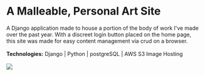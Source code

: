 # A Malleable, Personal Art Site
A Django application made to house a portion of the body of work I've made over the past year. With a discreet login button placed on the home page, this site was made for easy content management via crud on a browser.
<br></br>
<strong>Technologies:</strong> Django | Python | postgreSQL | AWS S3 Image Hosting
<br></br>
![](https://media0.giphy.com/media/h7GKNMUeiHXmAdKUa6/giphy.gif)
